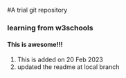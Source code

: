 #A trial git repository
### learning from w3schools

#### This is awesome!!!

1. This is added on 20 Feb 2023
2. updated the readme at local branch
